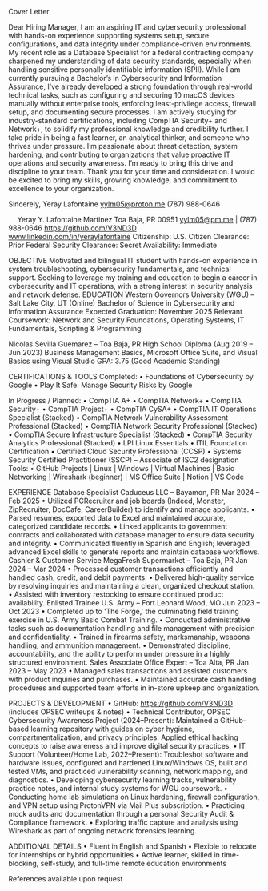 Cover Letter

Dear Hiring Manager,
I am an aspiring IT and cybersecurity professional with hands-on experience supporting systems setup, secure configurations, and data integrity under compliance-driven environments. My recent role as a Database Specialist for a federal contracting company sharpened my understanding of data security standards, especially when handling sensitive personally identifiable information (SPII).
While I am currently pursuing a Bachelor’s in Cybersecurity and Information Assurance, I’ve already developed a strong foundation through real-world technical tasks, such as configuring and securing 10 macOS devices manually without enterprise tools, enforcing least-privilege access, firewall setup, and documenting secure processes. I am actively studying for industry-standard certifications, including CompTIA Security+ and Network+, to solidify my professional knowledge and credibility further.
I take pride in being a fast learner, an analytical thinker, and someone who thrives under pressure. I’m passionate about threat detection, system hardening, and contributing to organizations that value proactive IT operations and security awareness. I’m ready to bring this drive and discipline to your team.
Thank you for your time and consideration. I would be excited to bring my skills, growing knowledge, and commitment to excellence to your organization.

Sincerely,
Yeray Lafontaine
yylm05@proton.me
(787) 988-0646

 
Yeray Y. Lafontaine Martinez
Toa Baja, PR 00951
yylm05@pm.me | (787) 988-0646
https://github.com/V3ND3D
www.linkedin.com/in/yeraylafontaine
Citizenship: U.S. Citizen
Clearance: Prior Federal Security Clearance: Secret
Availability: Immediate

OBJECTIVE
Motivated and bilingual IT student with hands-on experience in system troubleshooting, cybersecurity fundamentals, and technical support. Seeking to leverage my training and education to begin a career in cybersecurity and IT operations, with a strong interest in security analysis and network defense.
EDUCATION
Western Governors University (WGU) – Salt Lake City, UT (Online)
Bachelor of Science in Cybersecurity and Information Assurance
Expected Graduation: November 2025
Relevant Coursework: Network and Security Foundations, Operating Systems, IT Fundamentals, Scripting & Programming

Nicolas Sevilla Guemarez – Toa Baja, PR
High School Diploma (Aug 2019 – Jun 2023)
Business Management Basics, Microsoft Office Suite, and Visual Basics using Visual Studio
GPA: 3.75 (Good Academic Standing)

CERTIFICATIONS & TOOLS
Completed:
•	Foundations of Cybersecurity by Google
•	Play It Safe: Manage Security Risks by Google

In Progress / Planned:
•	CompTIA A+
•	CompTIA Network+
•	CompTIA Security+
•	CompTIA Project+
•	CompTIA CySA+
•	CompTIA IT Operations Specialist (Stacked)
•	CompTIA Network Vulnerability Assessment Professional (Stacked)
•	CompTIA Network Security Professional (Stacked)
•	CompTIA Secure Infrastructure Specialist (Stacked)
•	CompTIA Security Analytics Professional (Stacked)
•	LPI Linux Essentials
•	ITIL Foundation Certification
•	Certified Cloud Security Professional (CCSP)
•	Systems Security Certified Practitioner (SSCP) – Associate of ISC2 designation
Tools:
•	GitHub Projects | Linux | Windows | Virtual Machines | Basic Networking | Wireshark (beginner) | MS Office Suite | Notion | VS Code

EXPERIENCE
Database Specialist
Caduceus LLC – Bayamon, PR
Mar 2024 – Feb 2025
•	Utilized PCRecruiter and job boards (Indeed, Monster, ZipRecruiter, DocCafe, CareerBuilder) to identify and manage applicants.
•	Parsed resumes, exported data to Excel and maintained accurate, categorized candidate records.
•	Linked applicants to government contracts and collaborated with database manager to ensure data security and integrity.
•	Communicated fluently in Spanish and English; leveraged advanced Excel skills to generate reports and maintain database workflows.
Cashier & Customer Service
MegaFresh Supermarket – Toa Baja, PR
Jan 2024 – Mar 2024
•	Processed customer transactions efficiently and handled cash, credit, and debit payments.
•	Delivered high-quality service by resolving inquiries and maintaining a clean, organized checkout station.
•	Assisted with inventory restocking to ensure continued product availability.
Enlisted Trainee
U.S. Army – Fort Leonard Wood, MO
Jun 2023 – Oct 2023
•	Completed up to 'The Forge,' the culminating field training exercise in U.S. Army Basic Combat Training.
•	Conducted administrative tasks such as documentation handling and file management with precision and confidentiality.
•	Trained in firearms safety, marksmanship, weapons handling, and ammunition management.
•	Demonstrated discipline, accountability, and the ability to perform under pressure in a highly structured environment.
Sales Associate
Office Expert – Toa Alta, PR
Jan 2023 – May 2023
•	Managed sales transactions and assisted customers with product inquiries and purchases.
•	Maintained accurate cash handling procedures and supported team efforts in in-store upkeep and organization.

PROJECTS & DEVELOPMENT
•	GitHub: https://github.com/V3ND3D (includes OPSEC writeups & notes)
•	Technical Contributor, OPSEC Cybersecurity Awareness Project (2024–Present): Maintained a GitHub-based learning repository with guides on cyber hygiene, compartmentalization, and privacy principles. Applied ethical hacking concepts to raise awareness and improve digital security practices.
•	IT Support (Volunteer/Home Lab, 2022–Present): Troubleshot software and hardware issues, configured and hardened Linux/Windows OS, built and tested VMs, and practiced vulnerability scanning, network mapping, and diagnostics.
•	Developing cybersecurity learning tracks, vulnerability practice notes, and internal study systems for WGU coursework.
•	Conducting home lab simulations on Linux hardening, firewall configuration, and VPN setup using ProtonVPN via Mail Plus subscription.
•	Practicing mock audits and documentation through a personal Security Audit & Compliance framework.
•	Exploring traffic capture and analysis using Wireshark as part of ongoing network forensics learning.

ADDITIONAL DETAILS
•	Fluent in English and Spanish
•	Flexible to relocate for internships or hybrid opportunities
•	Active learner, skilled in time-blocking, self-study, and full-time remote education environments

References available upon request

